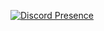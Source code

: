 [![Discord Presence](https://lanyard.cnrad.dev/api/1178118182620377118)](https://discord.com/users/1178118182620377118)
